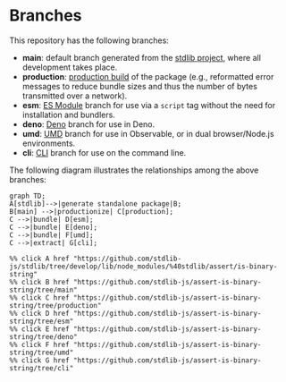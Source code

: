 <!--

@license Apache-2.0

Copyright (c) 2023 The Stdlib Authors.

Licensed under the Apache License, Version 2.0 (the "License");
you may not use this file except in compliance with the License.
You may obtain a copy of the License at

    http://www.apache.org/licenses/LICENSE-2.0

Unless required by applicable law or agreed to in writing, software
distributed under the License is distributed on an "AS IS" BASIS,
WITHOUT WARRANTIES OR CONDITIONS OF ANY KIND, either express or implied.
See the License for the specific language governing permissions and
limitations under the License.

-->

# Branches

This repository has the following branches:

-   **main**: default branch generated from the [stdlib project][stdlib-url], where all development takes place.
-   **production**: [production build][production-url] of the package (e.g., reformatted error messages to reduce bundle sizes and thus the number of bytes transmitted over a network).
-   **esm**: [ES Module][esm-url] branch for use via a `script` tag without the need for installation and bundlers.
-   **deno**: [Deno][deno-url] branch for use in Deno.
-   **umd**: [UMD][umd-url] branch for use in Observable, or in dual browser/Node.js environments.
-   **cli**: [CLI][cli-url] branch for use on the command line.

The following diagram illustrates the relationships among the above branches:

```mermaid
graph TD;
A[stdlib]-->|generate standalone package|B;
B[main] -->|productionize| C[production];
C -->|bundle| D[esm];
C -->|bundle| E[deno];
C -->|bundle| F[umd];
C -->|extract| G[cli];

%% click A href "https://github.com/stdlib-js/stdlib/tree/develop/lib/node_modules/%40stdlib/assert/is-binary-string"
%% click B href "https://github.com/stdlib-js/assert-is-binary-string/tree/main"
%% click C href "https://github.com/stdlib-js/assert-is-binary-string/tree/production"
%% click D href "https://github.com/stdlib-js/assert-is-binary-string/tree/esm"
%% click E href "https://github.com/stdlib-js/assert-is-binary-string/tree/deno"
%% click F href "https://github.com/stdlib-js/assert-is-binary-string/tree/umd"
%% click G href "https://github.com/stdlib-js/assert-is-binary-string/tree/cli"
```

[stdlib-url]: https://github.com/stdlib-js/stdlib/tree/develop/lib/node_modules/%40stdlib/assert/is-binary-string
[production-url]: https://github.com/stdlib-js/assert-is-binary-string/tree/production
[deno-url]: https://github.com/stdlib-js/assert-is-binary-string/tree/deno
[umd-url]: https://github.com/stdlib-js/assert-is-binary-string/tree/umd
[esm-url]: https://github.com/stdlib-js/assert-is-binary-string/tree/esm
[cli-url]: https://github.com/stdlib-js/assert-is-binary-string/tree/cli